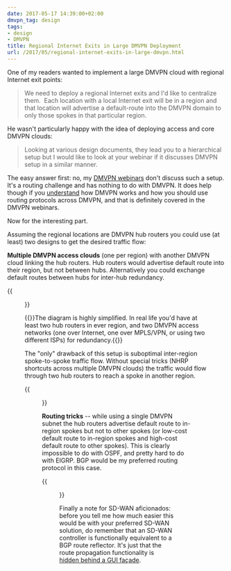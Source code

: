 ```yaml
---
date: 2017-05-17 14:39:00+02:00
dmvpn_tag: design
tags:
- design
- DMVPN
title: Regional Internet Exits in Large DMVPN Deployment
url: /2017/05/regional-internet-exits-in-large-dmvpn.html
---
```

One of my readers wanted to implement a large DMVPN cloud with regional Internet exit points:

> We need to deploy a regional Internet exits and I'd like to centralize them.  Each location with a local Internet exit will be in a region and that location will advertise a default-route into the DMVPN domain to only those spokes in that particular region.

He wasn't particularly happy with the idea of deploying access and core DMVPN clouds:
<!--more-->
> Looking at various design documents, they lead you to a hierarchical setup but I would like to look at your webinar if it discusses DMVPN setup in a similar manner.

The easy answer first: no, my [DMVPN webinars](http://www.ipspace.net/DMVPN_trilogy) don't discuss such a setup. It's a routing challenge and has nothing to do with DMVPN. It does help though if you [understand](/2008/09/knowledge-or-recipes.html) how DMVPN works and how you should use routing protocols across DMVPN, and that is definitely covered in the DMVPN webinars.

Now for the interesting part.

Assuming the regional locations are DMVPN hub routers you could use (at least) two designs to get the desired traffic flow:

**Multiple DMVPN access clouds** (one per region) with another DMVPN cloud linking the hub routers. Hub routers would advertise default route into their region, but not between hubs. Alternatively you could exchange default routes between hubs for inter-hub redundancy.

{{<figure src="/2017/05/s550-DMVPN_Exit_Access_Subnets.jpg">}}

{{<note warn>}}The diagram is highly simplified. In real life you'd have at least two hub routers in ever region, and two DMVPN access networks (one over Internet, one over MPLS/VPN, or using two different ISPs) for redundancy.{{</note>}}

The "only" drawback of this setup is suboptimal inter-region spoke-to-spoke traffic flow. Without special tricks (NHRP shortcuts across multiple DMVPN clouds) the traffic would flow through two hub routers to reach a spoke in another region.

{{<figure src="/2017/05/s550-DMVPN_Exit_Access_Traffic.jpg">}}

**Routing tricks** -- while using a single DMVPN subnet the hub routers advertise default route to in-region spokes but not to other spokes (or low-cost default route to in-region spokes and high-cost default route to other spokes). This is clearly impossible to do with OSPF, and pretty hard to do with EIGRP. BGP would be my preferred routing protocol in this case.

{{<figure src="/2017/05/s550-DMVPN_Exit_Single_Routing.jpeg">}}

Finally a note for SD-WAN aficionados: before you tell me how much easier this would be with your preferred SD-WAN solution, do remember that an SD-WAN controller is functionally equivalent to a BGP route reflector. It's just that the route propagation functionality is [hidden behind a GUI façade](/2015/06/software-defined-wanwell-orchestrated.html).
